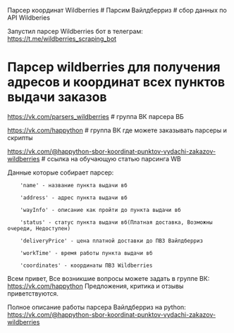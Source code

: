 Парсер координат Wildberries # Парсим Вайлдберриз # сбор данных по API Wildberies

Запустил парсер Wildberries бот в телеграм: https://t.me/wildberries_scraping_bot


# Парсер wildberries для получения адресов и координат всех пунктов выдачи заказов


https://vk.com/parsers_wildberries  # группа ВК парсера ВБ

https://vk.com/happython  # группа ВК где можете заказывать парсеры и скрипты

https://vk.com/@happython-sbor-koordinat-punktov-vydachi-zakazov-wildberries  # ссылка на обучающую статью парсинга WB


Данные которые собирает парсер:

        'name' - название пункта выдачи вб
        
        'address' - адрес пункта выдачи вб
        
        'wayInfo' - описание как пройти до пункта выдачи вб
        
        'status' - статус пункта выдачи вб(Платная доставка, Возможны очереди, Недоступен)
        
        'deliveryPrice' - цена платной доставки до ПВЗ Вайлдберриз
        
        'workTime' - время работы пункта выдачи вб
        
        'coordinates' - координаты ПВЗ Wildberries

Всем привет, 
Все возникшие вопросы можете задать в группе ВК: https://vk.com/happython
Предложения, критика и отзывы приветствуются.

Полное описание работы парсера Вайлдберриз на python: https://vk.com/@happython-sbor-koordinat-punktov-vydachi-zakazov-wildberries

